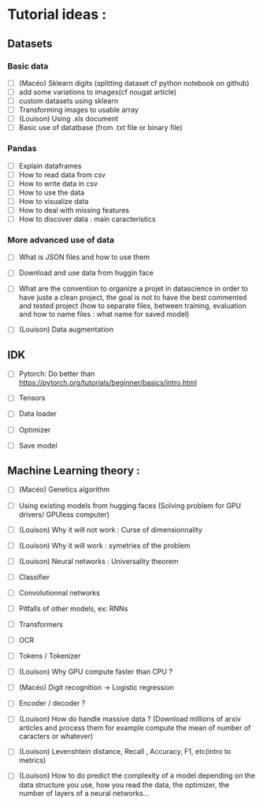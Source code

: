 # Tutorial ideas :

## Datasets

### Basic data
 - [ ] (Macéo) Sklearn digits (splitting dataset cf python notebook on github)
 - [ ] add some variations to images(cf nougat article)
 - [ ] custom datasets using sklearn
 - [ ] Transforming images to usable array
 - [ ] (Louison) Using .xls document
 - [ ] Basic use of datatbase (from .txt file or binary file)

### Pandas 
 - [ ] Explain dataframes
 - [ ] How to read data from csv
 - [ ] How to write data in csv
 - [ ] How to use the data
 - [ ] How to visualize data
 - [ ] How to deal with missing features
 - [ ] How to discover data : main caracteristics

### More advanced use of data
 - [ ] What is JSON files and how to use them 
 - [ ] Download and use data from huggin face
 - [ ] What are the convention to organize a projet in datascience in order to have juste a clean project, the goal is not to have the best commented and tested project (how to separate files, between training, evaluation and how to name files : what name for saved model)
 - [ ] (Louison) Data augmentation



## IDK
 - [ ] Pytorch: Do better than https://pytorch.org/tutorials/beginner/basics/intro.html
 - [ ] Tensors 
 - [ ] Data loader 
 - [ ] Optimizer 
 - [ ] Save model 



## Machine Learning theory :
 - [ ] (Macéo) Genetics algorithm
 - [ ] Using existing models from hugging faces (Solving problem for GPU drivers/ GPUless computer)
 - [ ] (Louison) Why it will not work : Curse of dimensionnality 
 - [ ] (Louison) Why it will work : symetries of the problem
 - [ ] (Louison) Neural networks : Universality theorem
 - [ ] Classifier
 - [ ] Convolutionnal networks
 - [ ] Pitfalls of other models, ex: RNNs
 - [ ] Transformers
 - [ ] OCR
 - [ ] Tokens / Tokenizer
 - [ ] (Louison) Why GPU compute faster than CPU ?
 - [ ] (Macéo) Digit recognition -> Logistic regression
 - [ ] Encoder / decoder ?
 - [ ] (Louison) How do handle massive data ? (Download millions of arxiv articles and process them for example compute the mean of number of caracters or whatever)
 - [ ] (Louison) Levenshtein distance, Recall , Accuracy, F1, etc(intro to metrics)
 - [ ] (Louison) How to do predict the complexity of a model depending on the data structure you use, how you read the data, the optimizer, the number of layers of a neural networks...

